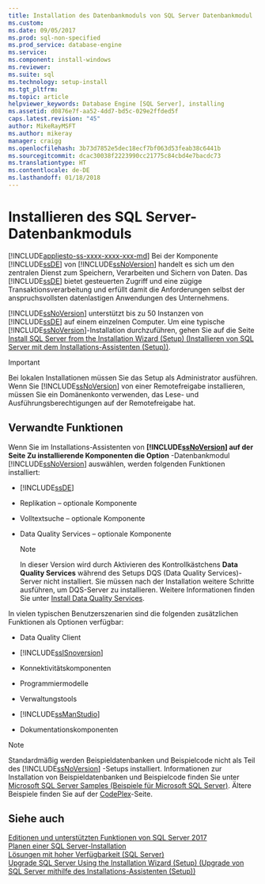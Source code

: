 ```yaml
---
title: Installation des Datenbankmoduls von SQL Server Datenbankmodul | Microsoft-Dokumentation
ms.custom: 
ms.date: 09/05/2017
ms.prod: sql-non-specified
ms.prod_service: database-engine
ms.service: 
ms.component: install-windows
ms.reviewer: 
ms.suite: sql
ms.technology: setup-install
ms.tgt_pltfrm: 
ms.topic: article
helpviewer_keywords: Database Engine [SQL Server], installing
ms.assetid: d0876e7f-aa52-4dd7-bd5c-029e2ffded5f
caps.latest.revision: "45"
author: MikeRayMSFT
ms.author: mikeray
manager: craigg
ms.openlocfilehash: 3b73d7852e5dec18ecf7bf063d53feab38c6441b
ms.sourcegitcommit: dcac30038f2223990cc21775c84cbd4e7bacdc73
ms.translationtype: HT
ms.contentlocale: de-DE
ms.lasthandoff: 01/18/2018
---
```

# <a name="install-sql-server-database-engine"></a>Installieren des SQL Server-Datenbankmoduls
[!INCLUDE[appliesto-ss-xxxx-xxxx-xxx-md](../../includes/appliesto-ss-xxxx-xxxx-xxx-md.md)] Bei der Komponente [!INCLUDE[ssDE](../../includes/ssde-md.md)] von [!INCLUDE[ssNoVersion](../../includes/ssnoversion-md.md)] handelt es sich um den zentralen Dienst zum Speichern, Verarbeiten und Sichern von Daten. Das [!INCLUDE[ssDE](../../includes/ssde-md.md)] bietet gesteuerten Zugriff und eine zügige Transaktionsverarbeitung und erfüllt damit die Anforderungen selbst der anspruchsvollsten datenlastigen Anwendungen des Unternehmens.  
  
[!INCLUDE[ssNoVersion](../../includes/ssnoversion-md.md)] unterstützt bis zu 50 Instanzen von [!INCLUDE[ssDE](../../includes/ssde-md.md)] auf einem einzelnen Computer. Um eine typische [!INCLUDE[ssNoVersion](../../includes/ssnoversion-md.md)]-Installation durchzuführen, gehen Sie auf die Seite [Install SQL Server from the Installation Wizard &#40;Setup&#41; (Installieren von SQL Server mit dem Installations-Assistenten &#40;Setup&#41;)](../../database-engine/install-windows/install-sql-server-from-the-installation-wizard-setup.md).  
  
>[!IMPORTANT]
>Bei lokalen Installationen müssen Sie das Setup als Administrator ausführen. Wenn Sie [!INCLUDE[ssNoVersion](../../includes/ssnoversion-md.md)] von einer Remotefreigabe installieren, müssen Sie ein Domänenkonto verwenden, das Lese- und Ausführungsberechtigungen auf der Remotefreigabe hat.  
  
## <a name="related-features"></a>Verwandte Funktionen

Wenn Sie im Installations-Assistenten von **[!INCLUDE[ssNoVersion](../../includes/ssnoversion-md.md)] auf der Seite Zu installierende Komponenten die Option** -Datenbankmodul [!INCLUDE[ssNoVersion](../../includes/ssnoversion-md.md)] auswählen, werden folgenden Funktionen installiert:  
  
-   [!INCLUDE[ssDE](../../includes/ssde-md.md)]  
  
-   Replikation – optionale Komponente  
  
-   Volltextsuche – optionale Komponente  
  
-   Data Quality Services – optionale Komponente  
  
    > [!NOTE]  
    >  In dieser Version wird durch Aktivieren des Kontrollkästchens **Data Quality Services** während des Setups DQS (Data Quality Services)-Server nicht installiert. Sie müssen nach der Installation weitere Schritte ausführen, um DQS-Server zu installieren. Weitere Informationen finden Sie unter [Install Data Quality Services](../../data-quality-services/install-windows/install-data-quality-services.md).  
  
 In vielen typischen Benutzerszenarien sind die folgenden zusätzlichen Funktionen als Optionen verfügbar:  
  
-   Data Quality Client  
  
-   [!INCLUDE[ssISnoversion](../../includes/ssisnoversion-md.md)]  
  
-   Konnektivitätskomponenten  
  
-   Programmiermodelle  
  
-   Verwaltungstools  
  
-   [!INCLUDE[ssManStudio](../../includes/ssmanstudio-md.md)]  
  
-   Dokumentationskomponenten  
  
> [!NOTE]  
>  Standardmäßig werden Beispieldatenbanken und Beispielcode nicht als Teil des [!INCLUDE[ssNoVersion](../../includes/ssnoversion-md.md)] -Setups installiert. Informationen zur Installation von Beispieldatenbanken und Beispielcode finden Sie unter [Microsoft SQL Server Samples (Beispiele für Microsoft SQL Server)](../../sample/microsoft-sql-server-samples.md). Ältere Beispiele finden Sie auf der [CodePlex](http://go.microsoft.com/fwlink/?LinkId=87843)-Seite.  
  
## <a name="see-also"></a>Siehe auch  
 [Editionen und unterstützten Funktionen von SQL Server 2017](~/sql-server/editions-and-components-of-sql-server-2017.md)   
 [Planen einer SQL Server-Installation](../../sql-server/install/planning-a-sql-server-installation.md)   
 [Lösungen mit hoher Verfügbarkeit &#40;SQL Server&#41;](../../sql-server/failover-clusters/high-availability-solutions-sql-server.md)   
 [Upgrade SQL Server Using the Installation Wizard (Setup) (Upgrade von SQL Server mithilfe des Installations-Assistenten (Setup))](../../database-engine/install-windows/upgrade-sql-server-using-the-installation-wizard-setup.md)  
  
  
